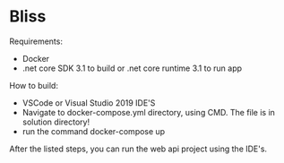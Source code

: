 # Bliss

Requirements:

- Docker
- .net core SDK 3.1 to build or .net core runtime 3.1 to run app

How to build:
- VSCode or Visual Studio 2019 IDE'S
- Navigate to docker-compose.yml directory, using CMD. The file is in solution directory!
- run the command docker-compose up

After the listed steps, you can run the web api project using the IDE's.
